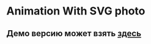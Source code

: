 # Animation With SVG photo
## Демо версию может взять [здесь](https://abdulazeezwithwerr.github.io/svgphoto.github.io/)
